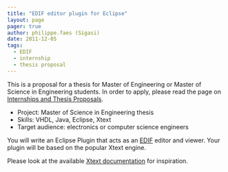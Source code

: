 ```yaml
---
title: "EDIF editor plugin for Eclipse"
layout: page 
pager: true
author: philippe.faes (Sigasi)
date: 2011-12-05
tags: 
  - EDIF
  - internship
  - thesis proposal
---
```

<div class="content">
<p>This is a proposal for a thesis for Master of Engineering or Master of Science in Engineering students. In order to apply, please read the page on <a href="/internships">Internships and Thesis Proposals</a>.</p>	<ul><li>Project: Master of Science in Engineering thesis</li>		<li>Skills: <span class="caps">VHDL</span>, Java, Eclipse, Xtext</li>		<li>Target audience: electronics or computer science engineers</li>	</ul><p>You will write an Eclipse Plugin that acts as an <a href="http://en.wikipedia.org/wiki/EDIF" class="elf-external elf-icon"><span class="caps">EDIF</span></a> editor and viewer. Your plugin will be based on the popular Xtext engine.</p>	<p>Please look at the available <a href="http://www.xtext.org" class="elf-external elf-icon">Xtext documentation</a> for inspiration.</p>  </div>

